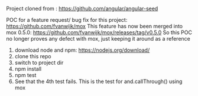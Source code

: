 Project cloned from : https://github.com/angular/angular-seed

POC for a feature request/ bug fix for this project: https://github.com/fvanwijk/mox
This feature has now been merged into mox 0.5.0: https://github.com/fvanwijk/mox/releases/tag/v0.5.0
So this POC no longer proves any defect with mox, just keeping it around as a reference

1. download node and npm: https://nodejs.org/download/
2. clone this repo
3. switch to project dir
4. npm install
5. npm  test
6. See that the 4th test fails. This is the test for and.callThrough() using mox
